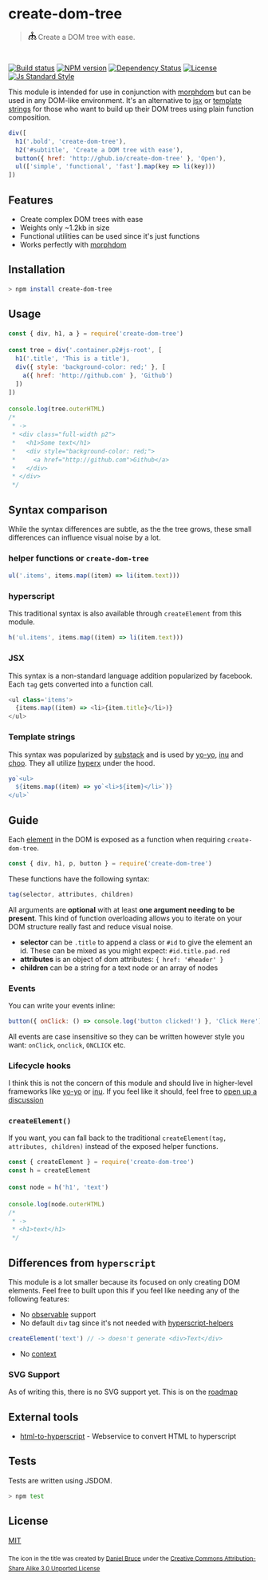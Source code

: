 

# create-dom-tree

> ![tree](./tree.png) Create a DOM tree with ease.
<br>

[![Build status][travis-image]][travis-url]
[![NPM version][version-image]][version-url]
[![Dependency Status][david-image]][david-url]
[![License][license-image]][license-url]
[![Js Standard Style][standard-image]][standard-url]

This module is intended for use in conjunction with [morphdom](https://github.com/patrick-steele-idem/morphdom) but can be used in any DOM-like environment. It's an alternative to [jsx](https://facebook.github.io/react/docs/jsx-in-depth.html) or [template strings](https://github.com/shama/bel) for those who want to build up their DOM trees using plain function composition.

```js
div([
  h1('.bold', 'create-dom-tree'),
  h2('#subtitle', 'Create a DOM tree with ease'),
  button({ href: 'http://ghub.io/create-dom-tree' }, 'Open'),
  ul(['simple', 'functional', 'fast'].map(key => li(key)))
])
```

## Features

* Create complex DOM trees with ease
* Weights only ~1.2kb in size
* Functional utilities can be used since it's just functions
* Works perfectly with [morphdom](https://github.com/patrick-steele-idem/morphdom)

## Installation

```bash
> npm install create-dom-tree
```

## Usage

```js
const { div, h1, a } = require('create-dom-tree')

const tree = div('.container.p2#js-root', [
  h1('.title', 'This is a title'),
  div({ style: 'background-color: red;' }, [
    a({ href: 'http://github.com' }, 'Github')
  ])
])

console.log(tree.outerHTML)
/*
 * ->
 * <div class="full-width p2">
 *   <h1>Some text</h1>
 *   <div style="background-color: red;">
 *     <a href="http://github.com">Github</a>
 *   </div>
 * </div>
 */
```

## Syntax comparison

While the syntax differences are subtle, as the the tree grows, these small differences can influence visual noise by a lot.

### helper functions or `create-dom-tree`

```js
ul('.items', items.map((item) => li(item.text)))
```

### hyperscript

This traditional syntax is also available through `createElement` from this module.

```js
h('ul.items', items.map((item) => li(item.text)))
```

### JSX

This syntax is a non-standard language addition popularized by facebook. Each `tag` gets converted into a function call.

```js
<ul class='items'>
  {items.map((item) => <li>{item.title}</li>)}
</ul>
```

### Template strings

This syntax was popularized by [substack](https://github.com/substack) and is used by [yo-yo](https://github.com/maxogden/yo-yo), [inu](https://github.com/ahdinosaur/inu) and [choo](https://github.com/yoshuawuyts/choo). They all utilize [hyperx](https://github.com/substack/hyperx) under the hood.

```js
yo`<ul>
  ${items.map((item) => yo`<li>${item}</li>`)}
</ul>`
```

## Guide

Each [element](https://github.com/ohanhi/hyperscript-helpers/blob/master/src/index.js#L26-L38) in the DOM is exposed as a function when requiring `create-dom-tree`.

```js
const { div, h1, p, button } = require('create-dom-tree')
```

These functions have the following syntax:

```js
tag(selector, attributes, children)
```

All arguments are **optional** with at least **one argument needing to be present**. This kind of function overloading allows you to iterate on your DOM structure really fast and reduce visual noise.

* **selector** can be `.title` to append a class or `#id` to give the element an id. These can be mixed as you might expect: `#id.title.pad.red`
* **attributes** is an object of dom attributes: `{ href: '#header' }`
* **children** can be a string for a text node or an array of nodes

### Events

You can write your events inline:

```js
button({ onClick: () => console.log('button clicked!') }, 'Click Here')
```

All events are case insensitive so they can be written however style you want: `onClick`, `onclick`, `ONCLICK` etc.

### Lifecycle hooks

I think this is not the concern of this module and should live in higher-level frameworks like [yo-yo](https://github.com/maxogden/yo-yo) or [inu](https://github.com/ahdinosaur/inu). If you feel like it should, feel free to [open up a discussion](http://github.com/queckezz/create-dom-tree/issues/new)

### `createElement()`

If you want, you can fall back to the traditional `createElement(tag, attributes, children)` instead of the exposed helper functions.

```js
const { createElement } = require('create-dom-tree')
const h = createElement

const node = h('h1', 'text')

console.log(node.outerHTML)
/* 
 * ->
 * <h1>text</h1>
 */
```

## Differences from `hyperscript`

This module is a lot smaller because its focused on only creating DOM elements. Feel free to built upon this if you feel like needing any of the following features:

* No [observable](https://github.com/dominictarr/observable) support
* No default `div` tag since it's not needed with [hyperscript-helpers](https://github.com/ohanhi/hyperscript-helpers)

```js
createElement('text') // -> doesn't generate <div>Text</div>
```

* No [context](https://github.com/dominictarr/hyperscript/blob/master/test/index.js#L120-L126)

### SVG Support

As of writing this, there is no SVG support yet. This is on the [roadmap](https://github.com/queckezz/create-dom-tree/issues/1)

## External tools

* [html-to-hyperscript](html-to-hyperscript.paqmind.com) - Webservice to convert HTML to hyperscript

## Tests

Tests are written using JSDOM.

```bash
> npm test
```

## License

[MIT][license-url]

<sub>The icon in the title was created by [Daniel Bruce](http://danielbruce.se) under the [Creative Commons Attribution-Share Alike 3.0 Unported License](http://creativecommons.org/licenses/by-sa/3.0/)</sub>

[travis-image]: https://img.shields.io/travis/queckezz/create-dom-tree.svg?style=flat-square
[travis-url]: https://travis-ci.org/queckezz/create-dom-tree

[version-image]: https://img.shields.io/npm/v/create-dom-tree.svg?style=flat-square
[version-url]: https://npmjs.org/package/create-dom-tree

[david-image]: http://img.shields.io/david/queckezz/create-dom-tree.svg?style=flat-square
[david-url]: https://david-dm.org/queckezz/create-dom-tree

[standard-image]: https://img.shields.io/badge/code-standard-brightgreen.svg?style=flat-square
[standard-url]: https://github.com/feross/standard

[license-image]: http://img.shields.io/npm/l/create-dom-tree.svg?style=flat-square
[license-url]: ./license